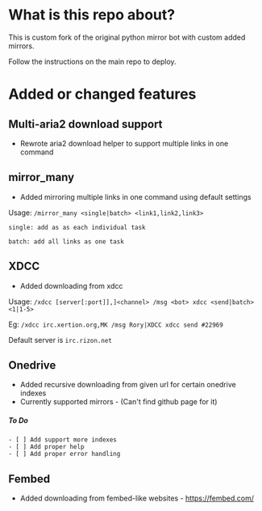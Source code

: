 # What is this repo about?
This is custom fork of the original python mirror bot with custom added mirrors. 

Follow the instructions on the main repo to deploy.

# Added or changed features
## Multi-aria2 download support
- Rewrote aria2 download helper to support multiple links in one command
 
## mirror_many
- Added mirroring multiple links in one command using default settings

Usage: `/mirror_many <single|batch> <link1,link2,link3>`

`single: add as as each individual task`

`batch: add all links as one task`
 
## XDCC
- Added downloading from xdcc

Usage: `/xdcc [server[:port]],]<channel> /msg <bot> xdcc <send|batch> <1|1-5>`

Eg: `/xdcc irc.xertion.org,MK /msg Rory|XDCC xdcc send #22969`

Default server is `irc.rizon.net`

## Onedrive
- Added recursive downloading from given url for certain onedrive indexes
- Currently supported mirrors - (Can't find github page for it)

##### To Do
```
- [ ] Add support more indexes
- [ ] Add proper help
- [ ] Add proper error handling
```

## Fembed
- Added downloading from fembed-like websites - https://fembed.com/
